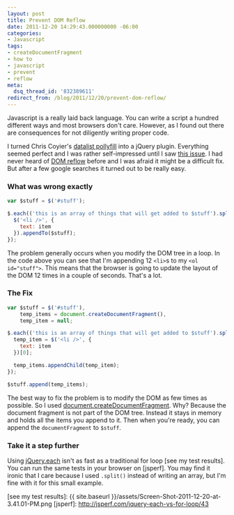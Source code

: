```yaml
---
layout: post
title: Prevent DOM Reflow
date: 2011-12-20 14:29:43.000000000 -06:00
categories:
- Javascript
tags:
- createDocumentFragment
- how to
- javascript
- prevent
- reflow
meta:
  dsq_thread_id: '832389611'
redirect_from: /blog/2011/12/20/prevent-dom-reflow/
---
```


Javascript is a really laid back language. You can write a script a hundred
different ways and most browsers don't care. However, as I found out there are
consequences for not diligently writing proper code.

I turned Chris Coyier's [datalist pollyfill] into a jQuery plugin. Everything
seemed perfect and I was rather self-impressed until I saw [this issue][issue]. I had
never heard of [DOM reflow] before and I was afraid it might be a difficult fix.
But after a few google searches it turned out to be really easy.

### What was wrong exactly

```js
var $stuff = $('#stuff');

$.each(('this is an array of things that will get added to $stuff').split(' '), function(i, item) {
  $('<li />', {
    text: item
  }).appendTo($stuff);
});
```

The problem generally occurs when you modify the DOM tree in a loop. In the code
above you can see that I'm appending 12 `<li>`s to my `<ol id="stuff">`. This
means that the browser is going to update the layout of the DOM 12 times in a
couple of seconds. That's a lot.

### The Fix

```js
var $stuff = $('#stuff'),
    temp_items = document.createDocumentFragment(),
    temp_item = null;

$.each(('this is an array of things that will get added to $stuff').split(' '), function(i, item) {
  temp_item = $('<li />', {
    text: item
  })[0];

  temp_items.appendChild(temp_item);
});

$stuff.append(temp_items);
```

The best way to fix the problem is to modify the DOM as few times as possible.
So I used [document.createDocumentFragment]. Why? Because the document fragment is
not part of the DOM tree. Instead it stays in memory and holds all the items you
append to it. Then when you're ready, you can append the `documentFragment` to
`$stuff`.

### Take it a step further

Using [jQuery.each] isn't as fast as a traditional for loop [see my test results].
You can run the same tests in your browser on [jsperf]. You may find it ironic
that I care because I used `.split()` instead of writing an array, but I'm fine
with it for this small example.

[datalist pollyfill]: https://github.com/chriscoyier/Relevant-Dropdowns
[issue]: https://github.com/chriscoyier/Relevant-Dropdowns/issues/5
[DOM reflow]: http://dev.opera.com/articles/view/efficient-javascript/?page=3#reflow
[document.createDocumentFragment]: https://developer.mozilla.org/en/DOM/document.createDocumentFragment
[jQuery.each]: http://api.jquery.com/jQuery.each/
[see my test results]: {{ site.baseurl }}/assets/Screen-Shot-2011-12-20-at-3.41.01-PM.png
[jsperf]: http://jsperf.com/jquery-each-vs-for-loop/43
